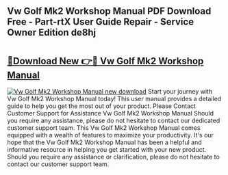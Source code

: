 ## Vw Golf Mk2 Workshop Manual PDF Download Free - Part-rtX User Guide Repair - Service Owner Edition de8hj

# <h2><a href="http://cf15487.oget.top/?id=Vw+Golf+Mk2+Workshop+Manual">🔗Download New 👉🔴 Vw Golf Mk2 Workshop Manual</a></h2>

[![Vw Golf Mk2 Workshop Manual new download](https://i.imgur.com/5g1atiW.png)](http://cf15487.oget.top/?id=Vw+Golf+Mk2+Workshop+Manual)
Start your journey with Vw Golf Mk2 Workshop Manual today! This user manual provides a detailed guide to help you get the most out of your product. Please Contact Customer Support for Assistance Vw Golf Mk2 Workshop Manual Should you require any assistance, please do not hesitate to contact our dedicated customer support team. This Vw Golf Mk2 Workshop Manual comes equipped with a wealth of features to maximize your productivity. It's our hope that the Vw Golf Mk2 Workshop Manual has been a helpful and informative resource in helping you get started with your new product. Should you require any assistance or clarification, please do not hesitate to contact our customer support team.
